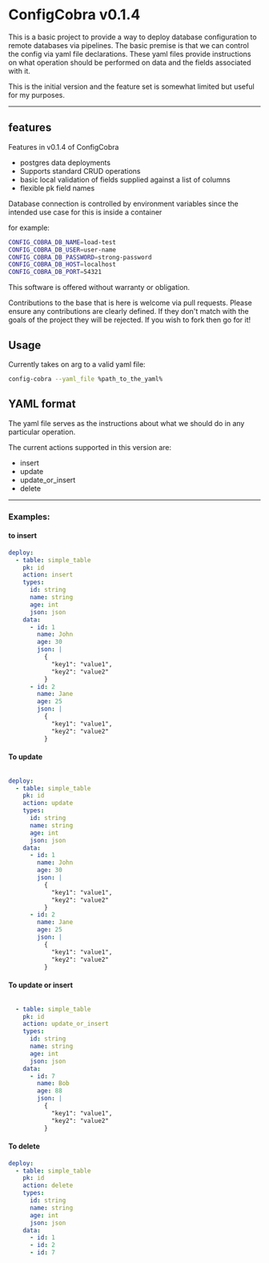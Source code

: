 # ConfigCobra v0.1.4

This is a basic project to provide a way to deploy database configuration to remote databases via pipelines. The basic premise is that we can control the config via yaml file declarations.  These yaml files provide instructions on what operation should be performed on data and the fields associated with it.

This is the initial version and the feature set is somewhat limited but useful for my purposes.

----

## features

Features in v0.1.4 of ConfigCobra

- postgres data deployments
- Supports standard CRUD operations
- basic local validation of fields supplied against a list of columns
- flexible pk field names

Database connection is controlled by environment variables since the intended use case for this is inside a container

for example:

``` bash
CONFIG_COBRA_DB_NAME=load-test
CONFIG_COBRA_DB_USER=user-name
CONFIG_COBRA_DB_PASSWORD=strong-password
CONFIG_COBRA_DB_HOST=localhost
CONFIG_COBRA_DB_PORT=54321
```

This software is offered without warranty or obligation. 

Contributions to the base that is here is welcome via pull requests. Please ensure any contributions are clearly defined. If they don't match with the goals of the project they will be rejected. If you wish to fork then go for it!

## Usage

Currently takes on arg to a valid yaml file:

```bash
config-cobra --yaml_file %path_to_the_yaml%
```


## YAML format

The yaml file serves as the instructions about what we should do in any particular operation.

The current actions supported in this version are:

- insert
- update
- update_or_insert
- delete

----

### Examples:
#### to insert 

``` yaml
deploy: 
  - table: simple_table
    pk: id
    action: insert
    types:
      id: string
      name: string
      age: int
      json: json
    data:
      - id: 1
        name: John
        age: 30
        json: |
          {
            "key1": "value1",
            "key2": "value2"
          }
      - id: 2
        name: Jane
        age: 25
        json: |
          {
            "key1": "value1",
            "key2": "value2"
          }
```

#### To update

``` yaml

deploy:
  - table: simple_table
    pk: id
    action: update
    types:
      id: string
      name: string
      age: int
      json: json
    data:
      - id: 1
        name: John
        age: 30
        json: |
          {
            "key1": "value1",
            "key2": "value2"
          }
      - id: 2
        name: Jane
        age: 25
        json: |
          {
            "key1": "value1",
            "key2": "value2"
          }

```

#### To update or insert

``` yaml

  - table: simple_table
    pk: id
    action: update_or_insert
    types:
      id: string
      name: string
      age: int
      json: json
    data:
      - id: 7
        name: Bob
        age: 88
        json: |
          {
            "key1": "value1",
            "key2": "value2"
          }

```

#### To delete

``` yaml
deploy: 
  - table: simple_table
    pk: id
    action: delete
    types:
      id: string
      name: string
      age: int
      json: json
    data:
      - id: 1
      - id: 2
      - id: 7
```
